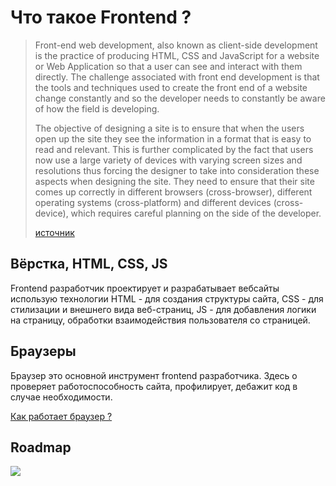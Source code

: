 # Что такое Frontend ?

> Front-end web development, also known as client-side development is the practice of producing HTML, CSS and JavaScript for a website or Web Application so that a user can see and interact with them directly. The challenge associated with front end development is that the tools and techniques used to create the front end of a website change constantly and so the developer needs to constantly be aware of how the field is developing.
>
> The objective of designing a site is to ensure that when the users open up the site they see the information in a format that is easy to read and relevant. This is further complicated by the fact that users now use a large variety of devices with varying screen sizes and resolutions thus forcing the designer to take into consideration these aspects when designing the site. They need to ensure that their site comes up correctly in different browsers \(cross-browser\), different operating systems \(cross-platform\) and different devices \(cross-device\), which requires careful planning on the side of the developer.
>
> [источник](https://en.wikipedia.org/wiki/Front-end_web_development)

## Вёрстка, HTML, CSS, JS

Frontend разработчик проектирует и разрабатывает вебсайты использую технологии HTML - для создания структуры сайта, CSS -  для стилизации и внешнего вида веб-страниц, JS - для добавления логики на страницу, обработки взаимодействия пользователя со страницей.

## Браузеры

Браузер это основной инструмент frontend разработчика. Здесь о проверяет работоспособность сайта, профилирует, дебажит код в случае необходимости.

[Как работает браузер ?](https://www.html5rocks.com/en/tutorials/internals/howbrowserswork/)

## Roadmap

![](https://camo.githubusercontent.com/04ad65322cfd84ad30a3173e15d8b0cacff0d6c2/68747470733a2f2f692e696d6775722e636f6d2f5772664c45536d2e706e67)

